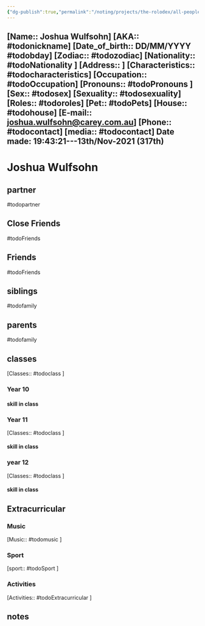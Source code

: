 ```yaml
---
{"dg-publish":true,"permalink":"/noting/projects/the-rolodex/all-people/students/joshua-wulfsohn/","dgHomeLink":true,"dgPassFrontmatter":false}
---
```


[Name:: Joshua Wulfsohn]
[AKA:: #todonickname]
[Date_of_birth:: DD/MM/YYYY #todobday] 
[Zodiac:: #todozodiac] 
[Nationality:: #todoNationality ]
[Address:: ]
[Characteristics::  #todocharacteristics]
[Occupation:: #todoOccupation]
[Pronouns:: #todoPronouns ]
[Sex:: #todosex]
[Sexuality:: #todosexuality]
[Roles:: #todoroles]
[Pet:: #todoPets]
[House:: #todohouse]
[E-mail:: <joshua.wulfsohn@carey.com.au>]
[Phone:: #todocontact]
[media:: #todocontact]
Date made: 19:43:21---13th/Nov-2021 (317th) 
---
# Joshua Wulfsohn
## partner
#todopartner
## Close Friends
#todoFriends
## Friends
#todoFriends
## siblings
#todofamily
## parents
#todofamily
## classes
[Classes:: #todoclass ]
### Year 10
#### skill in class
### Year 11
[Classes:: #todoclass ]
#### skill in class
### year 12
[Classes:: #todoclass ]
#### skill in class
## Extracurricular
### Music
[Music:: #todomusic ]
### Sport
[sport:: #todoSport ]
### Activities
[Activities:: #todoExtracurricular ]
## notes
